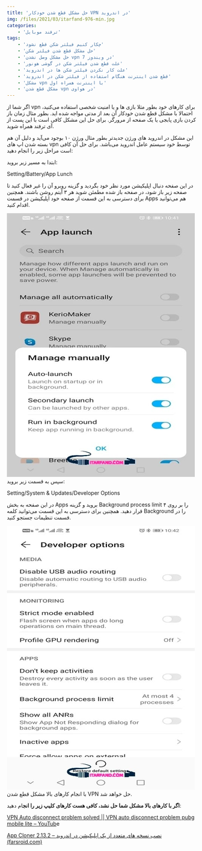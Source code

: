```yaml
---
title: 'حل مشکل قطع شدن خودکار VPN در اندروید'
img: /files/2021/03/itarfand-976-min.jpg
categories:
    - 'ترفند موبایل'
tags:
    - 'چکار کنیم فیلتر شکن قطع نشود'
    - 'حل مشکل قطع شدن فیلتر شکن'
    - 'حل مشکل وصل نشدن vpn در ویندوز 7'
    - 'علت قطع شدن فیلتر شکن در گوشی هونور'
    - 'علت کار نکردن فیلتر شکن ها در اندروید'
    - 'قطع شدن اینترنت هنگام استفاده از فیلتر شکن در اندروید'
    - 'مشکل vpn با اینترنت همراه اول'
    - 'مشکل قطع شدن vpn در هواوی'
---
```


اگر شما از vpn برای کارهای خود بطور مثلا بازی ها و یا امنیت شخصی استفاده می‌کنید، احتمالا با مشکل قطع شدن خودکار آن بعد از مدتی مواجه شده اید. بطور مثال زمان باز کردن بازی پابجی یا یک صفحه از مرورگر. برای حل این مشکل کافی است با این پست از آی ترفند همراه شوید.

این مشکل در اندروید های ورژن جدیدتر بطور مثال ورژن ۱۰ بوجود می‌آید و دلیل آن هم بسته شدن اپ های vpn توسط خود سیستم عامل اندروید می‌باشد. برای حل آن کافی است مراحل زیر را انجام دهید:

ابتدا به مسیر زیر بروید:

Setting/Battery/App Lunch

در این صفحه دنبال اپلیکیشن مورد نظر خود بگردید و گزینه روبرو آن را غیر فعال کنید تا صفحه زیر باز شود، در صفحه باز شده مطمئن شوید هر ۳ آیتم روشن باشند. همچنین برای دسترسی به این قسمت از صفحه خود اپلیکیشن در قسمت Apps هم می‌توانید اقدام کنید.

![mhkarami97](/files/2021/03/itarfand-975-min.jpg)  
سپس به قسمت زیر بروید:

Setting/System &amp; Updates/Developer Options

در این صفحه به بخش Apps بروید و گزینه Background process limit را بر روی ۴ قرار دهید. همچنین برای دسترسی به این قسمت می‌توانید کلمه Background را در قسمت تنظیمات جستجو کنید.

![mhkarami97](/files/2021/03/itarfand-974-min.jpg)  
با انجام کارهای بالا مشکل قطع شدن VPN حل خواهد شد.

**اگر با کارهای بالا مشکل شما حل نشد، کافی هست کارهای کلیپ زیر را انج**ام دهید:

[VPN Auto disconnect problem solved || VPN auto disconnect problem pubg mobile lite – YouTub](https://www.youtube.com/watch?v=Rz66esR049s)e

[App Cloner 2.13.2 – نصب نسخه های متعدد از یک اپلیکیشن در اندروید (farsroid.com)](https://www.farsroid.com/app-cloner-android/)  